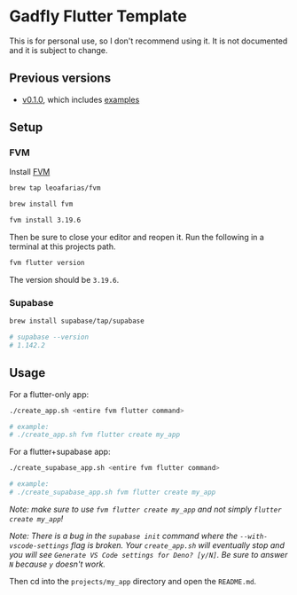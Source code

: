 # Gadfly Flutter Template

This is for personal use, so I don't recommend using it. It is not documented and it is subject to change.

## Previous versions

- [v0.1.0](https://github.com/gadfly361/gadfly_flutter_template/tree/v0.1.0), which includes [examples](https://github.com/gadfly361/gadfly_flutter_template/tree/v0.1.0/examples)

## Setup

### FVM

Install [FVM](https://fvm.app/)

```sh
brew tap leoafarias/fvm

brew install fvm

fvm install 3.19.6
```

Then be sure to close your editor and reopen it. Run the following in a terminal at this projects path.

```sh
fvm flutter version
```

The version should be `3.19.6`.

### Supabase

```sh
brew install supabase/tap/supabase

# supabase --version
# 1.142.2
```

## Usage

For a flutter-only app:

```sh
./create_app.sh <entire fvm flutter command>

# example:
# ./create_app.sh fvm flutter create my_app
```

For a flutter+supabase app:

```sh
./create_supabase_app.sh <entire fvm flutter command>

# example:
# ./create_supabase_app.sh fvm flutter create my_app
```

_Note: make sure to use `fvm flutter create my_app` and not simply `flutter create my_app`!_

_Note: There is a bug in the `supabase init` command where the `--with-vscode-settings` flag is broken. Your `create_app.sh` will eventually stop and you will see `Generate VS Code settings for Deno? [y/N]`. Be sure to answer `N` because `y` doesn't work._

Then cd into the `projects/my_app` directory and open the `README.md`.
